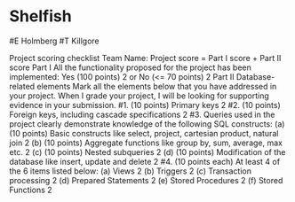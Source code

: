 # Shelfish
#E Holmberg
#T Killgore

Project scoring checklist
Team Name:
Project score = Part I score + Part II score
Part I
All the functionality proposed for the project has been implemented: Yes (100 points) 2 or No (<= 70 points) 2
Part II
Database-related elements
Mark all the elements below that you have addressed in your project. When I grade your project, I will be looking for supporting evidence in your submission.
#1. (10 points) Primary keys 2
#2. (10 points) Foreign keys, including cascade specifications 2
#3. Queries used in the project clearly demonstrate knowledge of the following SQL constructs:
(a) (10 points) Basic constructs like select, project, cartesian product, natural join 2 (b) (10 points) Aggregate functions like group by, sum, average, max etc. 2
(c) (10 points) Nested subqueries 2
(d) (10 points) Modification of the database like insert, update and delete 2
#4. (10 points each) At least 4 of the 6 items listed below:
(a) Views 2 (b) Triggers 2
(c) Transaction processing 2 (d) Prepared Statements 2
(e) Stored Procedures 2 (f) Stored Functions 2